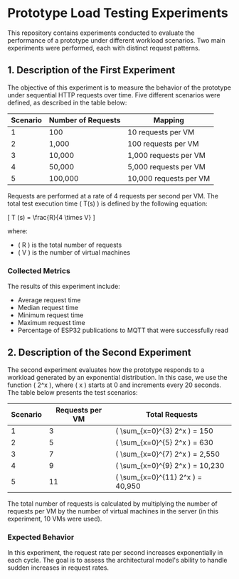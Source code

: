 # Prototype Load Testing Experiments

This repository contains experiments conducted to evaluate the performance of a prototype under different workload scenarios. Two main experiments were performed, each with distinct request patterns.

## 1. Description of the First Experiment

The objective of this experiment is to measure the behavior of the prototype under sequential HTTP requests over time. Five different scenarios were defined, as described in the table below:

| Scenario | Number of Requests | Mapping |
|----------|-------------------|----------|
| 1        | 100               | 10 requests per VM |
| 2        | 1,000             | 100 requests per VM |
| 3        | 10,000            | 1,000 requests per VM |
| 4        | 50,000            | 5,000 requests per VM |
| 5        | 100,000           | 10,000 requests per VM |

Requests are performed at a rate of 4 requests per second per VM. The total test execution time \( T(s) \) is defined by the following equation:

\[ T (s) = \frac{R}{4 \times V} \]

where:
- \( R \) is the total number of requests
- \( V \) is the number of virtual machines

### Collected Metrics
The results of this experiment include:
- Average request time
- Median request time
- Minimum request time
- Maximum request time
- Percentage of ESP32 publications to MQTT that were successfully read

## 2. Description of the Second Experiment

The second experiment evaluates how the prototype responds to a workload generated by an exponential distribution. In this case, we use the function \( 2^x \), where \( x \) starts at 0 and increments every 20 seconds. The table below presents the test scenarios:

| Scenario | Requests per VM | Total Requests |
|----------|---------------|---------------|
| 1        | 3             | \( \sum_{x=0}^{3} 2^x \) = 150 |
| 2        | 5             | \( \sum_{x=0}^{5} 2^x \) = 630 |
| 3        | 7             | \( \sum_{x=0}^{7} 2^x \) = 2,550 |
| 4        | 9             | \( \sum_{x=0}^{9} 2^x \) = 10,230 |
| 5        | 11            | \( \sum_{x=0}^{11} 2^x \) = 40,950 |

The total number of requests is calculated by multiplying the number of requests per VM by the number of virtual machines in the server (in this experiment, 10 VMs were used).

### Expected Behavior
In this experiment, the request rate per second increases exponentially in each cycle. The goal is to assess the architectural model's ability to handle sudden increases in request rates.

